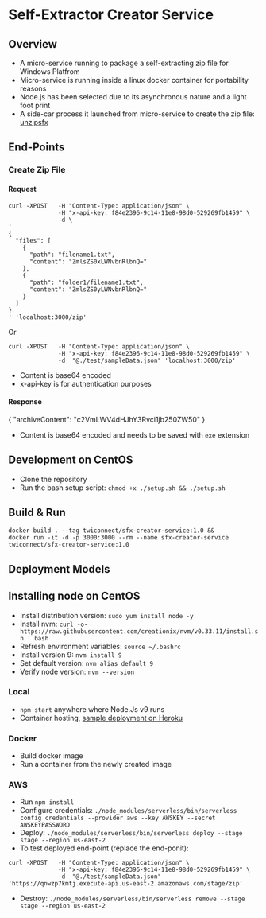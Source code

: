 # Self-Extractor Creator Service

## Overview

* A micro-service running to package a self-extracting zip file for Windows Platfrom
* Micro-service is running inside a linux docker container for portability reasons
* Node.js has been selected due to its asynchronous nature and a light foot print
* A side-car process it launched from micro-service to create the zip file: [unzipsfx](http://infozip.sourceforge.net/)

## End-Points

### Create Zip File

#### Request

```
curl -XPOST   -H "Content-Type: application/json" \
              -H "x-api-key: f84e2396-9c14-11e8-98d0-529269fb1459" \
              -d \
'
{
  "files": [
    {
      "path": "filename1.txt",
      "content": "ZmlsZS0xLWNvbnRlbnQ="
    },
    {
      "path": "folder1/filename1.txt",
      "content": "ZmlsZS0yLWNvbnRlbnQ="
    }
  ]
}
' 'localhost:3000/zip'
```

Or

```
curl -XPOST   -H "Content-Type: application/json" \
              -H "x-api-key: f84e2396-9c14-11e8-98d0-529269fb1459" \
              -d  "@./test/sampleData.json" 'localhost:3000/zip'
```


* Content is base64 encoded
* x-api-key is for authentication purposes

#### Response

{
  "archiveContent": "c2VmLWV4dHJhY3Rvci1jb250ZW50"
}

* Content is base64 encoded and needs to be saved with `exe` extension

## Development on CentOS

* Clone the repository
* Run the bash setup script: `chmod +x ./setup.sh && ./setup.sh`

## Build & Run

```
docker build . --tag twiconnect/sfx-creator-service:1.0 &&
docker run -it -d -p 3000:3000 --rm --name sfx-creator-service twiconnect/sfx-creator-service:1.0
```

## Deployment Models

## Installing node on CentOS

* Install distribution version: `sudo yum install node -y`
* Install nvm: `curl -o- https://raw.githubusercontent.com/creationix/nvm/v0.33.11/install.sh | bash`
* Refresh environment variables: `source ~/.bashrc`
* Install version 9: `nvm install 9`
* Set default version: `nvm alias default 9`
* Verify node version: `nvm --version`

### Local

* `npm start` anywhere where Node.Js v9 runs
* Container hosting, [sample deployment on Heroku](https://sfx-creator-service-dev.herokuapp.com/)

### Docker

* Build docker image
* Run a container from the newly created image

### AWS

* Run `npm install`
* Configure credentials: `./node_modules/serverless/bin/serverless config credentials --provider aws --key AWSKEY --secret AWSKEYPASSWORD`
* Deploy: `./node_modules/serverless/bin/serverless deploy --stage stage --region us-east-2`
* To test deployed end-point (replace the end-ponit):
```
curl -XPOST   -H "Content-Type: application/json" \
              -H "x-api-key: f84e2396-9c14-11e8-98d0-529269fb1459" \
              -d  "@./test/sampleData.json" 'https://qnwzp7kmtj.execute-api.us-east-2.amazonaws.com/stage/zip'
```
* Destroy: `./node_modules/serverless/bin/serverless remove --stage stage --region us-east-2`
